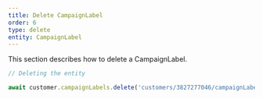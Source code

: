 ```yaml
---
title: Delete CampaignLabel
order: 6
type: delete
entity: CampaignLabel
---
```


This section describes how to delete a CampaignLabel.

```javascript
// Deleting the entity

await customer.campaignLabels.delete('customers/3827277046/campaignLabels/729914321~898377018')
```

